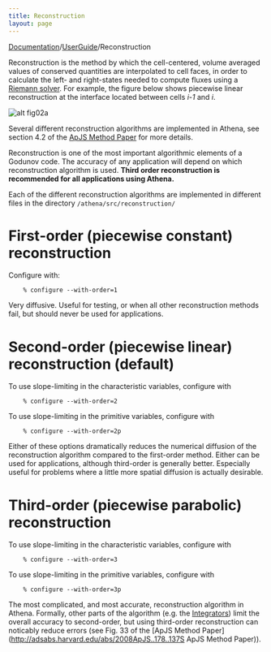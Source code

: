 ```yaml
---
title: Reconstruction
layout: page
---
```

[Documentation]({{site.baseurl}}/AthenaDocs)/[UserGuide]({{site.baseurl}}/AthenaDocsUG)/Reconstruction

Reconstruction is the method by which the cell-centered, volume averaged values of conserved quantities are
interpolated to cell faces, in order to calculate the left- and right-states needed to compute fluxes using a
[Riemann solver]({{site.baseurl}}/AthenaDocsUGRiemann).  For example, the figure below shows piecewise linear reconstruction at the interface located
between cells *i-1* and *i*.

![alt fig02a]({{site.baseurl}}/images/fig02a.png)

Several different reconstruction algorithms are implemented in Athena, see section 4.2 of the 
[ApJS Method Paper](http://adsabs.harvard.edu/abs/2008ApJS..178..137S) for more details.

Reconstruction is one of the most important algorithmic elements of a Godunov code.  The accuracy of
any application will depend on which reconstruction algorithm is used.  **Third order reconstruction is
recommended for all applications using Athena.**

Each of the different reconstruction algorithms are implemented in different files in the directory `/athena/src/reconstruction/`

First-order (piecewise constant) reconstruction
===============================================

Configure with:

        % configure --with-order=1

Very diffusive.  Useful for testing, or when all other reconstruction methods fail, but should never be used for applications.

Second-order (piecewise linear) reconstruction (default)
========================================================

To use slope-limiting in the characteristic variables, configure with

        % configure --with-order=2


To use slope-limiting in the primitive variables, configure with

        % configure --with-order=2p

Either of these options dramatically reduces the numerical diffusion of the reconstruction algorithm
compared to the first-order method.  Either can be used for applications, although third-order is
generally better.  Especially useful for problems where a little more spatial diffusion is actually desirable.

Third-order (piecewise parabolic) reconstruction
================================================

To use slope-limiting in the characteristic variables, configure with

        % configure --with-order=3


To use slope-limiting in the primitive variables, configure with

        % configure --with-order=3p

The most complicated, and most accurate, reconstruction algorithm in Athena.  Formally, other parts
of the algorithm (e.g. the [Integrators]({{site.baseurl}}/AthenaDocsUGInt)) limit the overall accuracy to second-order, but using
third-order reconstruction can noticably reduce errors (see Fig. 33 of the 
[ApJS Method Paper](http://adsabs.harvard.edu/abs/2008ApJS..178..137S ApJS Method Paper)).
